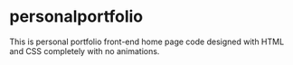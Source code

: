 # personalportfolio
This is personal portfolio front-end home page code designed with HTML and CSS completely with no animations.
